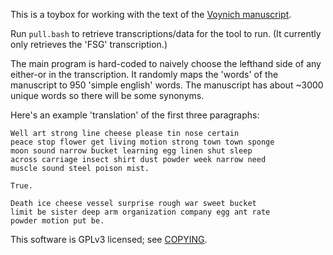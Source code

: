 This is a toybox for working with the text of the [Voynich manuscript](https://en.wikipedia.org/wiki/Voynich_manuscript).

Run `pull.bash` to retrieve transcriptions/data for the tool to run. (It currently only retrieves the 'FSG' transcription.)

The main program is hard-coded to naively choose the lefthand side of any either-or in the transcription.
It randomly maps the 'words' of the manuscript to 950 'simple english' words. The manuscript has
about ~3000 unique words so there will be some synonyms.

Here's an example 'translation' of the first three paragraphs:

```
Well art strong line cheese please tin nose certain
peace stop flower get living motion strong town town sponge 
moon sound narrow bucket learning egg linen shut sleep 
across carriage insect shirt dust powder week narrow need 
muscle sound steel poison mist.

True. 

Death ice cheese vessel surprise rough war sweet bucket 
limit be sister deep arm organization company egg ant rate 
powder motion put be.
```

This software is GPLv3 licensed; see [COPYING](./COPYING).
